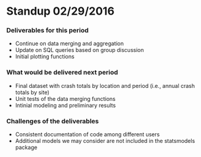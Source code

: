 # Standup 02/29/2016

### Deliverables for this period
- Continue on data merging and aggregation
- Update on SQL queries based on group discussion
- Initial plotting functions

### What would be delivered next period
- Final dataset with crash totals by location and period (i.e., annual crash totals by site)
- Unit tests of the data merging functions
- Intinial modeling and preliminary results

### Challenges of the deliverables
- Consistent documentation of code among different users
- Additional models we may consider are not included in the statsmodels package
